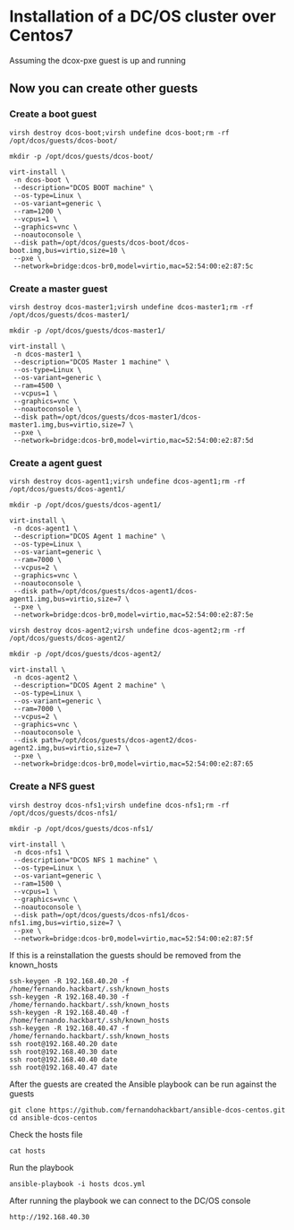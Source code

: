 # Installation of a DC/OS cluster over Centos7 

Assuming the dcox-pxe guest is up and running

## Now you can create other guests 
### Create a boot guest

```
virsh destroy dcos-boot;virsh undefine dcos-boot;rm -rf /opt/dcos/guests/dcos-boot/
```

```
mkdir -p /opt/dcos/guests/dcos-boot/

virt-install \
 -n dcos-boot \
 --description="DCOS BOOT machine" \
 --os-type=Linux \
 --os-variant=generic \
 --ram=1200 \
 --vcpus=1 \
 --graphics=vnc \
 --noautoconsole \
 --disk path=/opt/dcos/guests/dcos-boot/dcos-boot.img,bus=virtio,size=10 \
 --pxe \
 --network=bridge:dcos-br0,model=virtio,mac=52:54:00:e2:87:5c
```
 
### Create a master guest
```
virsh destroy dcos-master1;virsh undefine dcos-master1;rm -rf /opt/dcos/guests/dcos-master1/
```

```
mkdir -p /opt/dcos/guests/dcos-master1/

virt-install \
 -n dcos-master1 \
 --description="DCOS Master 1 machine" \
 --os-type=Linux \
 --os-variant=generic \
 --ram=4500 \
 --vcpus=1 \
 --graphics=vnc \
 --noautoconsole \
 --disk path=/opt/dcos/guests/dcos-master1/dcos-master1.img,bus=virtio,size=7 \
 --pxe \
 --network=bridge:dcos-br0,model=virtio,mac=52:54:00:e2:87:5d
```
 
### Create a agent guest
```
virsh destroy dcos-agent1;virsh undefine dcos-agent1;rm -rf /opt/dcos/guests/dcos-agent1/
```
 
```
mkdir -p /opt/dcos/guests/dcos-agent1/

virt-install \
 -n dcos-agent1 \
 --description="DCOS Agent 1 machine" \
 --os-type=Linux \
 --os-variant=generic \
 --ram=7000 \
 --vcpus=2 \
 --graphics=vnc \
 --noautoconsole \
 --disk path=/opt/dcos/guests/dcos-agent1/dcos-agent1.img,bus=virtio,size=7 \
 --pxe \
 --network=bridge:dcos-br0,model=virtio,mac=52:54:00:e2:87:5e
```

```
virsh destroy dcos-agent2;virsh undefine dcos-agent2;rm -rf /opt/dcos/guests/dcos-agent2/
```

```
mkdir -p /opt/dcos/guests/dcos-agent2/

virt-install \
 -n dcos-agent2 \
 --description="DCOS Agent 2 machine" \
 --os-type=Linux \
 --os-variant=generic \
 --ram=7000 \
 --vcpus=2 \
 --graphics=vnc \
 --noautoconsole \
 --disk path=/opt/dcos/guests/dcos-agent2/dcos-agent2.img,bus=virtio,size=7 \
 --pxe \
 --network=bridge:dcos-br0,model=virtio,mac=52:54:00:e2:87:65
```
 
### Create a NFS guest
```
virsh destroy dcos-nfs1;virsh undefine dcos-nfs1;rm -rf /opt/dcos/guests/dcos-nfs1/
```
 
```
mkdir -p /opt/dcos/guests/dcos-nfs1/

virt-install \
 -n dcos-nfs1 \
 --description="DCOS NFS 1 machine" \
 --os-type=Linux \
 --os-variant=generic \
 --ram=1500 \
 --vcpus=1 \
 --graphics=vnc \
 --noautoconsole \
 --disk path=/opt/dcos/guests/dcos-nfs1/dcos-nfs1.img,bus=virtio,size=7 \
 --pxe \
 --network=bridge:dcos-br0,model=virtio,mac=52:54:00:e2:87:5f
```

If this is a reinstallation the guests should be removed from the known_hosts
```
ssh-keygen -R 192.168.40.20 -f /home/fernando.hackbart/.ssh/known_hosts
ssh-keygen -R 192.168.40.30 -f /home/fernando.hackbart/.ssh/known_hosts
ssh-keygen -R 192.168.40.40 -f /home/fernando.hackbart/.ssh/known_hosts
ssh-keygen -R 192.168.40.47 -f /home/fernando.hackbart/.ssh/known_hosts
ssh root@192.168.40.20 date
ssh root@192.168.40.30 date
ssh root@192.168.40.40 date
ssh root@192.168.40.47 date
```

After the guests are created the Ansible playbook can be run against the guests
```
git clone https://github.com/fernandohackbart/ansible-dcos-centos.git
cd ansible-dcos-centos
```

Check the hosts file
```
cat hosts
```

Run the playbook
```
ansible-playbook -i hosts dcos.yml
```


After running the playbook we can connect to the DC/OS console
```
http://192.168.40.30
```